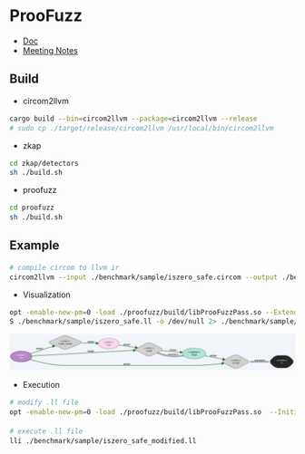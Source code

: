 # ProoFuzz

- [Doc](./doc/)
- [Meeting Notes](./NOTE.md)

## Build

- circom2llvm

```bash
cargo build --bin=circom2llvm --package=circom2llvm --release
# sudo cp ./target/release/circom2llvm /usr/local/bin/circom2llvm
```

- zkap

```bash
cd zkap/detectors
sh ./build.sh
```

- proofuzz

```bash
cd proofuzz
sh ./build.sh
```


## Example

```bash
# compile circom to llvm ir
circom2llvm --input ./benchmark/sample/iszero_safe.circom --output ./benchmark/sample/
```

- Visualization

```bash
opt -enable-new-pm=0 -load ./proofuzz/build/libProoFuzzPass.so --ExtendedPrintGraphviz -
S ./benchmark/sample/iszero_safe.ll -o /dev/null 2> ./benchmark/sample/iszero_safe.dot
```

<img src="./benchmark/sample/iszero_safe_graphviz.svg" width=900>


- Execution

```bash
# modify .ll file 
opt -enable-new-pm=0 -load ./proofuzz/build/libProoFuzzPass.so  --InitializeConstraintPass --MainAdderPass -S ./benchmark/sample/iszero_safe.ll -o ./benchmark/sample/iszero_safe_modified.ll

# execute .ll file
lli ./benchmark/sample/iszero_safe_modified.ll
```